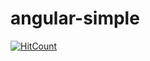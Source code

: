 # angular-simple

[![HitCount](http://hits.dwyl.io/teamtact/https://github.com/teamtact/angular-simple.svg)](http://hits.dwyl.io/teamtact/https://github.com/teamtact/angular-simple)
